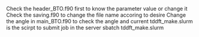 Check the header_BTO.f90 first to know the parameter value or change it
Check the saving.f90 to change the file name accoring to desire
Change the angle in main_BTO.f90 to check the angle and current
tddft_make.slurm is the scirpt to submit job in the server
sbatch tddft_make.slurm
